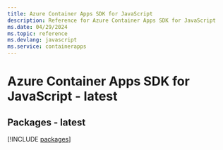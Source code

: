 ```yaml
---
title: Azure Container Apps SDK for JavaScript
description: Reference for Azure Container Apps SDK for JavaScript
ms.date: 04/29/2024
ms.topic: reference
ms.devlang: javascript
ms.service: containerapps
---
```

# Azure Container Apps SDK for JavaScript - latest
## Packages - latest
[!INCLUDE [packages](container-apps-index.md)]
